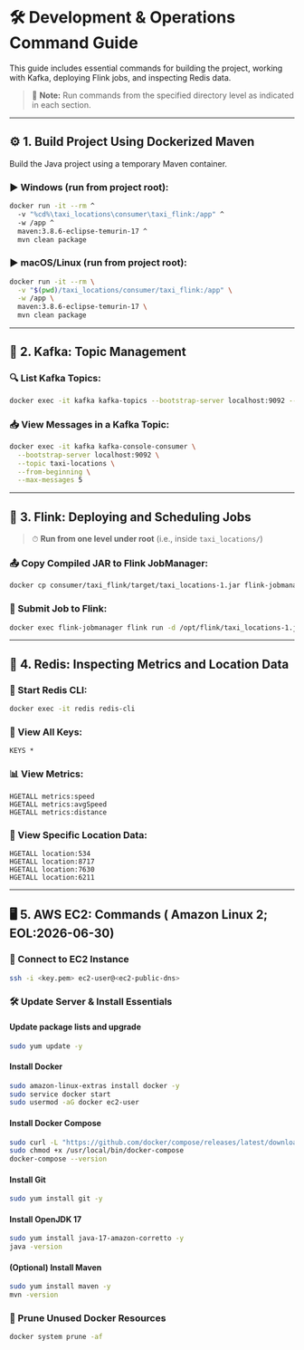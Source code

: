# 🛠 Development & Operations Command Guide

This guide includes essential commands for building the project, working with Kafka, deploying Flink jobs, and inspecting Redis data.

> 📍 **Note:** Run commands from the specified directory level as indicated in each section.

---

## ⚙️ 1. Build Project Using Dockerized Maven

Build the Java project using a temporary Maven container.

### ▶️ Windows (run from project root):
```bash
docker run -it --rm ^
  -v "%cd%\taxi_locations\consumer\taxi_flink:/app" ^
  -w /app ^
  maven:3.8.6-eclipse-temurin-17 ^
  mvn clean package
```

### ▶️ macOS/Linux (run from project root):
```bash
docker run -it --rm \
  -v "$(pwd)/taxi_locations/consumer/taxi_flink:/app" \
  -w /app \
  maven:3.8.6-eclipse-temurin-17 \
  mvn clean package
```

---

## 📡 2. Kafka: Topic Management

### 🔍 List Kafka Topics:
```bash
docker exec -it kafka kafka-topics --bootstrap-server localhost:9092 --list
```

### 📥 View Messages in a Kafka Topic:
```bash
docker exec -it kafka kafka-console-consumer \
  --bootstrap-server localhost:9092 \
  --topic taxi-locations \
  --from-beginning \
  --max-messages 5
```

---

## 🚀 3. Flink: Deploying and Scheduling Jobs

> ⏱ **Run from one level under root** (i.e., inside `taxi_locations/`)

### 📤 Copy Compiled JAR to Flink JobManager:
```bash
docker cp consumer/taxi_flink/target/taxi_locations-1.jar flink-jobmanager:/opt/flink
```

### 🏃 Submit Job to Flink:
```bash
docker exec flink-jobmanager flink run -d /opt/flink/taxi_locations-1.jar
```

---

## 🧠 4. Redis: Inspecting Metrics and Location Data

### 🔌 Start Redis CLI:
```bash
docker exec -it redis redis-cli
```

### 🔑 View All Keys:
```redis
KEYS *
```

### 📊 View Metrics:
```redis
HGETALL metrics:speed
HGETALL metrics:avgSpeed
HGETALL metrics:distance
```

### 📍 View Specific Location Data:
```redis
HGETALL location:534
HGETALL location:8717
HGETALL location:7630
HGETALL location:6211
```

---
## 🖥️ 5. AWS EC2: Commands ( Amazon Linux 2; EOL:2026-06-30)

### 🔑 Connect to EC2 Instance
```bash
ssh -i <key.pem> ec2-user@<ec2-public-dns>
```

### 🛠️ Update Server & Install Essentials

#### Update package lists and upgrade
```bash
sudo yum update -y
```

#### Install Docker
```bash
sudo amazon-linux-extras install docker -y
sudo service docker start
sudo usermod -aG docker ec2-user
```

#### Install Docker Compose
```bash
sudo curl -L "https://github.com/docker/compose/releases/latest/download/docker-compose-$(uname -s)-$(uname -m)" -o /usr/local/bin/docker-compose
sudo chmod +x /usr/local/bin/docker-compose
docker-compose --version
```

#### Install Git
```bash
sudo yum install git -y
```

#### Install OpenJDK 17
```bash
sudo yum install java-17-amazon-corretto -y
java -version
```

#### (Optional) Install Maven
```bash
sudo yum install maven -y
mvn -version
```

### 🐳 Prune Unused Docker Resources
```bash
docker system prune -af
```

